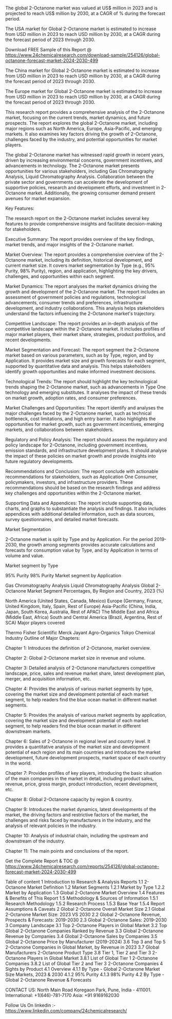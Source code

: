 The global 2-Octanone market was valued at US$ million in 2023 and is projected to reach US$ million by 2030, at a CAGR of % during the forecast period.

The USA market for Global 2-Octanone market is estimated to increase from USD million in 2023 to reach USD million by 2030, at a CAGR during the forecast period of 2023 through 2030.

Download FREE Sample of this Report @ https://www.24chemicalresearch.com/download-sample/254126/global-octanone-forecast-market-2024-2030-499

The China market for Global 2-Octanone market is estimated to increase from USD million in 2023 to reach USD million by 2030, at a CAGR during the forecast period of 2023 through 2030.

The Europe market for Global 2-Octanone market is estimated to increase from USD million in 2023 to reach USD million by 2030, at a CAGR during the forecast period of 2023 through 2030.

This research report provides a comprehensive analysis of the 2-Octanone market, focusing on the current trends, market dynamics, and future prospects. The report explores the global 2-Octanone market, including major regions such as North America, Europe, Asia-Pacific, and emerging markets. It also examines key factors driving the growth of 2-Octanone, challenges faced by the industry, and potential opportunities for market players.

The global 2-Octanone market has witnessed rapid growth in recent years, driven by increasing environmental concerns, government incentives, and advancements in technology. The 2-Octanone market presents opportunities for various stakeholders, including Gas Chromatography Analysis, Liquid Chromatography Analysis. Collaboration between the private sector and governments can accelerate the development of supportive policies, research and development efforts, and investment in 2-Octanone market. Additionally, the growing consumer demand present avenues for market expansion.

Key Features:

The research report on the 2-Octanone market includes several key features to provide comprehensive insights and facilitate decision-making for stakeholders.

Executive Summary: The report provides overview of the key findings, market trends, and major insights of the 2-Octanone market.

Market Overview: The report provides a comprehensive overview of the 2-Octanone market, including its definition, historical development, and current market size. It covers market segmentation by Type (e.g., 95% Purity, 98% Purity), region, and application, highlighting the key drivers, challenges, and opportunities within each segment.

Market Dynamics: The report analyses the market dynamics driving the growth and development of the 2-Octanone market. The report includes an assessment of government policies and regulations, technological advancements, consumer trends and preferences, infrastructure development, and industry collaborations. This analysis helps stakeholders understand the factors influencing the 2-Octanone market's trajectory.

Competitive Landscape: The report provides an in-depth analysis of the competitive landscape within the 2-Octanone market. It includes profiles of major market players, their market share, strategies, product portfolios, and recent developments.

Market Segmentation and Forecast: The report segment the 2-Octanone market based on various parameters, such as by Type, region, and by Application. It provides market size and growth forecasts for each segment, supported by quantitative data and analysis. This helps stakeholders identify growth opportunities and make informed investment decisions.

Technological Trends: The report should highlight the key technological trends shaping the 2-Octanone market, such as advancements in Type One technology and emerging substitutes. It analyses the impact of these trends on market growth, adoption rates, and consumer preferences.

Market Challenges and Opportunities: The report identify and analyses the major challenges faced by the 2-Octanone market, such as technical bottleneck, cost limitations, and high entry barrier. It also highlights the opportunities for market growth, such as government incentives, emerging markets, and collaborations between stakeholders.

Regulatory and Policy Analysis: The report should assess the regulatory and policy landscape for 2-Octanone, including government incentives, emission standards, and infrastructure development plans. It should analyse the impact of these policies on market growth and provide insights into future regulatory developments.

Recommendations and Conclusion: The report conclude with actionable recommendations for stakeholders, such as Application One Consumer, policymakers, investors, and infrastructure providers. These recommendations should be based on the research findings and address key challenges and opportunities within the 2-Octanone market.

Supporting Data and Appendices: The report include supporting data, charts, and graphs to substantiate the analysis and findings. It also includes appendices with additional detailed information, such as data sources, survey questionnaires, and detailed market forecasts.

Market Segmentation

2-Octanone market is split by Type and by Application. For the period 2019-2030, the growth among segments provides accurate calculations and forecasts for consumption value by Type, and by Application in terms of volume and value.

Market segment by Type

95% Purity
98% Purity
Market segment by Application

Gas Chromatography Analysis
Liquid Chromatography Analysis
Global 2-Octanone Market Segment Percentages, By Region and Country, 2023 (%)

North America (United States, Canada, Mexico)
Europe (Germany, France, United Kingdom, Italy, Spain, Rest of Europe)
Asia-Pacific (China, India, Japan, South Korea, Australia, Rest of APAC)
The Middle East and Africa (Middle East, Africa)
South and Central America (Brazil, Argentina, Rest of SCA)
Major players covered

Thermo Fisher Scientific
Merck
Jayant Agro-Organics
Tokyo Chemical Industry
Outline of Major Chapters:

Chapter 1: Introduces the definition of 2-Octanone, market overview.

Chapter 2: Global 2-Octanone market size in revenue and volume.

Chapter 3: Detailed analysis of 2-Octanone manufacturers competitive landscape, price, sales and revenue market share, latest development plan, merger, and acquisition information, etc.

Chapter 4: Provides the analysis of various market segments by type, covering the market size and development potential of each market segment, to help readers find the blue ocean market in different market segments.

Chapter 5: Provides the analysis of various market segments by application, covering the market size and development potential of each market segment, to help readers find the blue ocean market in different downstream markets.

Chapter 6: Sales of 2-Octanone in regional level and country level. It provides a quantitative analysis of the market size and development potential of each region and its main countries and introduces the market development, future development prospects, market space of each country in the world.

Chapter 7: Provides profiles of key players, introducing the basic situation of the main companies in the market in detail, including product sales, revenue, price, gross margin, product introduction, recent development, etc.

Chapter 8: Global 2-Octanone capacity by region & country.

Chapter 9: Introduces the market dynamics, latest developments of the market, the driving factors and restrictive factors of the market, the challenges and risks faced by manufacturers in the industry, and the analysis of relevant policies in the industry.

Chapter 10: Analysis of industrial chain, including the upstream and downstream of the industry.

Chapter 11: The main points and conclusions of the report.

Get the Complete Report & TOC @ https://www.24chemicalresearch.com/reports/254126/global-octanone-forecast-market-2024-2030-499

Table of content
1 Introduction to Research & Analysis Reports
1.1 2-Octanone Market Definition
1.2 Market Segments
1.2.1 Market by Type
1.2.2 Market by Application
1.3 Global 2-Octanone Market Overview
1.4 Features & Benefits of This Report
1.5 Methodology & Sources of Information
1.5.1 Research Methodology
1.5.2 Research Process
1.5.3 Base Year
1.5.4 Report Assumptions & Caveats
2 Global 2-Octanone Overall Market Size
2.1 Global 2-Octanone Market Size: 2023 VS 2030
2.2 Global 2-Octanone Revenue, Prospects & Forecasts: 2019-2030
2.3 Global 2-Octanone Sales: 2019-2030
3 Company Landscape
3.1 Top 2-Octanone Players in Global Market
3.2 Top Global 2-Octanone Companies Ranked by Revenue
3.3 Global 2-Octanone Revenue by Companies
3.4 Global 2-Octanone Sales by Companies
3.5 Global 2-Octanone Price by Manufacturer (2019-2024)
3.6 Top 3 and Top 5 2-Octanone Companies in Global Market, by Revenue in 2023
3.7 Global Manufacturers 2-Octanone Product Type
3.8 Tier 1, Tier 2 and Tier 3 2-Octanone Players in Global Market
3.8.1 List of Global Tier 1 2-Octanone Companies
3.8.2 List of Global Tier 2 and Tier 3 2-Octanone Companies
4 Sights by Product
4.1 Overview
4.1.1 By Type - Global 2-Octanone Market Size Markets, 2023 & 2030
4.1.2 95% Purity
4.1.3 98% Purity
4.2 By Type - Global 2-Octanone Revenue & Forecasts

CONTACT US:
North Main Road Koregaon Park, Pune, India - 411001.
International: +1(646)-781-7170
Asia: +91 9169162030

Follow Us On linkedin :- https://www.linkedin.com/company/24chemicalresearch/
